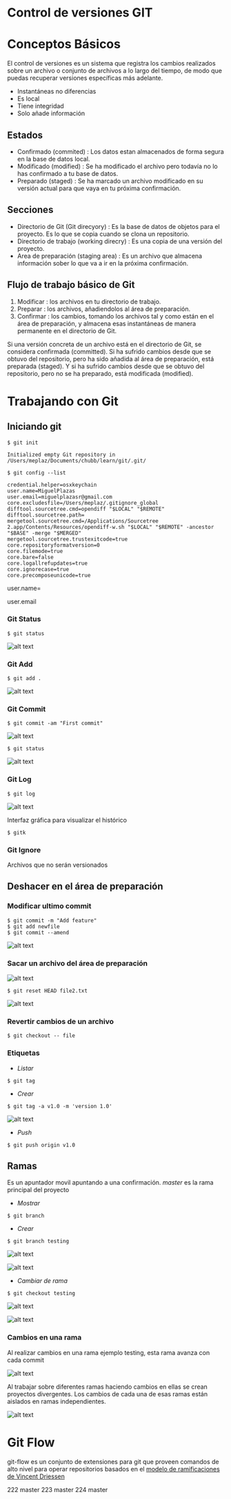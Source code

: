 
Control de versiones GIT
========================

Conceptos Básicos
=================


El control de versiones es un sistema que registra los cambios realizados sobre un archivo o conjunto de archivos a lo largo del tiempo, de modo que puedas recuperar versiones específicas más adelante.


- Instantáneas no diferencias
- Es local
- Tiene integridad
- Solo añade información

Estados
-------

- Confirmado (commited) : Los datos estan almacenados de forma segura en la base de datos local.
- Modificado (modified) : Se ha modificado el archivo pero todavía no lo has confirmado a tu base de datos. 
- Preparado (staged) : Se ha marcado un archivo modificado en su versión actual para que vaya en tu próxima confirmación.


Secciones
---------
- Directorio de Git (Git direcyory) :  Es la base de datos de objetos para el proyecto. Es lo que se copia cuando se clona un repositorio.
- Directorio de trabajo (working direcry) :  Es una copia de una versión del proyecto.
- Area de preparación (staging area) : Es un archivo que almacena información sober lo que va a ir en la próxima confirmación.

Flujo de trabajo básico de Git
------------------------------
1. Modificar : los archivos en tu directorio de trabajo.
2. Preparar : los archivos, añadiendolos al área de preparación.
3. Confirmar : los cambios, tomando los archivos tal y como están en el área de preparación, y almacena esas instantáneas de manera permanente en el directorio de Git.

Si una versión concreta de un archivo está en el directorio de Git, se considera confirmada (committed). Si ha sufrido cambios desde que se obtuvo del repositorio, pero ha sido añadida al área de preparación, está preparada (staged). Y si ha sufrido cambios desde que se obtuvo del repositorio, pero no se ha preparado, está modificada (modified). 


Trabajando con Git
==================

Iniciando git
-------------

```shell
$ git init

Initialized empty Git repository in /Users/meplaz/Documents/chubb/learn/git/.git/
```

```shell
$ git config --list

credential.helper=osxkeychain                                                                      
user.name=MiguelPlazas                                                                             
user.email=miguelplazasr@gmail.com                                                                 
core.excludesfile=/Users/meplaz/.gitignore_global                                                  
difftool.sourcetree.cmd=opendiff "$LOCAL" "$REMOTE"                                                
difftool.sourcetree.path=                                                                          
mergetool.sourcetree.cmd=/Applications/Sourcetree 2.app/Contents/Resources/opendiff-w.sh "$LOCAL" "$REMOTE" -ancestor "$BASE" -merge "$MERGED"
mergetool.sourcetree.trustexitcode=true                                                            
core.repositoryformatversion=0                                                                     
core.filemode=true                                                                                 
core.bare=false                                                                                    
core.logallrefupdates=true                                                                         
core.ignorecase=true                                                                               
core.precomposeunicode=true 
```

user.name=

user.email

### Git Status 

```shell
$ git status
```

![alt text](./img/git_status.png "Git status")

### Git Add 
```shell
$ git add .
```
![alt text](./img/staged.png "Git staged")

### Git Commit 

```shell
$ git commit -am "First commit"
```
![alt text](./img/git_commit.png "Git commit")

```shell
$ git status
```
![alt text](./img/git_commit_status.png "Git commit status")

### Git Log

```shell
$ git log
```
![alt text](./img/git_log.png "Git log")

Interfaz gráfica para visualizar el histórico

```shell
$ gitk
```

### Git Ignore

Archivos que no serán versionados


Deshacer en el área de preparación
----------------------------------

### Modificar ultimo commit

```sell
$ git commit -m "Add feature"
$ git add newfile
$ git commit --amend
```

![alt text](./img/git_amend.png "Git amend")


### Sacar un archivo del área de preparación

![alt text](./img/git_reset_add.png "Git reset add .")


```shell
$ git reset HEAD file2.txt
```

![alt text](./img/git_reset_head.png "Git reset HEAD")

### Revertir cambios de un archivo

```shell
$ git checkout -- file 
```

### Etiquetas

+ _Listar_

```shell
$ git tag
```

+ _Crear_
```shell
$ git tag -a v1.0 -m 'version 1.0'
```

![alt text](./img/git_tag.png "Git tag")

+ _Push_

```shell
$ git push origin v1.0
```

Ramas
-----

Es un apuntador movil apuntando a una confirmación. 
_master_ es la rama principal del proyecto

* _Mostrar_ 

```shell
$ git branch
```

* _Crear_

```shell
$ git branch testing
```
![alt text](./img/git_branch.png "Git branch")


![alt text](https://git-scm.com/figures/18333fig0305-tn.png "http://git-scm.com")


* _Cambiar de rama_

```shell
$ git checkout testing
```
![alt text](./img/git_checkout.png "Git checkout")

![alt text](https://git-scm.com/figures/18333fig0306-tn.png "http://git-scm.com")


### Cambios en una rama

Al realizar cambios en una rama ejemplo testing, esta rama avanza con cada commit

![alt text](https://git-scm.com/figures/18333fig0307-tn.png "http://git-scm.com")


Al trabajar sobre diferentes ramas haciendo cambios en ellas se crean proyectos divergentes. Los cambios de cada una de esas ramas están aislados en ramas independientes.

![alt text](https://git-scm.com/figures/18333fig0309-tn.png "http://git-scm.com")


Git Flow
========

git-flow es un conjunto de extensiones para git que proveen comandos de alto nivel para operar repositorios basados en el [modelo de ramificaciones de Vincent Driessen](https://nvie.com/posts/a-successful-git-branching-model/) 


222 master
223 master
224 master
